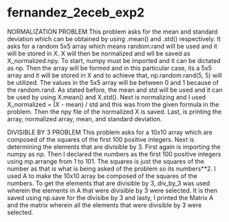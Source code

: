 # fernandez_2eceb_exp2

NORMALIZATION PROBLEM 
This problem asks for the mean and standard deviation which can be obtained by using .mean() and .std() respectively. It asks for a random 5x5 array which means random.rand will be used and it will be stored in X. X will then be normalized and wll be saved as X_normalized.npy. To start, numpy must be imported and it can be dictated as np. Then the array will be formed and in this particular case, its a 5x5 array and it will be stored in X and to achieve that, np.random.rand(5, 5) will be utilized. The values in the 5x5 array will be between 0 and 1 because of the random.rand. As stated before, the mean and std will be used and it can be used by using X.mean() and X.std(). Next is normalizing and I used X_normalized = (X - mean) / std and this was from the given formula in the problem. Then the npy file of the normalized X is saved. Last, is printing the array, normalized array, mean, and standard deviation. 


DIVISIBLE BY 3 PROBLEM
This problem asks for a 10x10 array which are composed of the squares of the first 100 positive integers. Next is determining the elements that are divisible by 3. First again is importing the numpy as np. Then I declared the numbers as the first 100 positive integers using mp.arrange from 1 to 101. The squares is just the squares of the number as that is what is being asked of the problem so its numbers**2. I used A to make the 10x10 array be composed of the squares of the numbers. To get the elements that are divisible by 3, div_by_3 was used wherein the elements in A that were divisible by 3 were selected. It is then saved using np.save for the divisibe by 3 and lasty, I printed the Matrix A and the matrix wherein all the elements that were divisible by 3 were selected.
